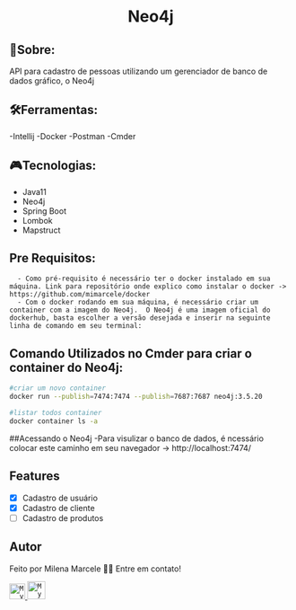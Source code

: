 <h1 align="center">Neo4j</h1>

   ## 📰Sobre:
   API para cadastro de pessoas utilizando um gerenciador de banco de dados gráfico, o Neo4j
   
   ## 🛠Ferramentas:
   -Intellij
   -Docker
   -Postman
   -Cmder
   
   ## 🎮Tecnologias:
  - Java11
  - Neo4j
  - Spring Boot
  - Lombok
  - Mapstruct



   ## Pre Requisitos:
      - Como pré-requisito é necessário ter o docker instalado em sua máquina. Link para repositório onde explico como instalar o docker -> https://github.com/mimarcele/docker 
      - Com o docker rodando em sua máquina, é necessário criar um container com a imagem do Neo4j.  O Neo4j é uma imagem oficial do dockerhub, basta escolher a versão desejada e inserir na seguinte linha de comando em seu terminal:
 

 ## Comando Utilizados no Cmder para criar o container do Neo4j:

```bash
#criar um novo container
docker run --publish=7474:7474 --publish=7687:7687 neo4j:3.5.20

#listar todos container
docker container ls -a

```

  ##Acessando o Neo4j
  -Para visulizar o banco de dados, é ncessário colocar este caminho em seu navegador -> http://localhost:7474/

  ## Features

- [x] Cadastro de usuário
- [x] Cadastro de cliente
- [ ] Cadastro de produtos

## Autor

Feito por Milena Marcele 👋🏽 Entre em contato!


<a href="https://www.linkedin.com/in/milena-marcele-gomes-7102151b0/">
  <code><img alt="My linkedin" width="28" src="https://www.flaticon.com/svg/static/icons/svg/1383/1383262.svg" /></code>
</a>

<a href="https://milenamarcele777@gmail.com">
  <code><img alt="My e-mail" width="32" src="https://www.flaticon.com/svg/static/icons/svg/324/324123.svg" /></code>



